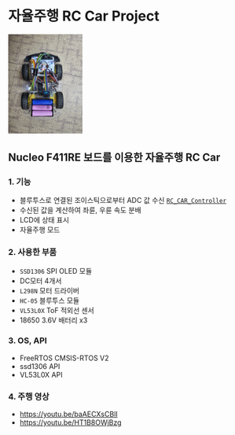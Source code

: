 # 자율주행 RC Car Project

<img width = "30%" src="https://github.com/HeadlessJohn/rc_car_autopilot/blob/main/img/20240705_100208.jpg?raw=true"> 

## Nucleo F411RE 보드를 이용한 자율주행 RC Car

### 1. 기능

- 블루투스로 연결된 조이스틱으로부터 ADC 값 수신 [`RC_CAR_Controller`](https://github.com/HeadlessJohn/RC_CAR_CONTROLLER)
- 수신된 값을 계산하여 좌륜, 우륜 속도 분배
- LCD에 상태 표시
- 자율주행 모드

### 2. 사용한 부품

- `SSD1306` SPI OLED 모듈
- DC모터 4개서
- `L298N` 모터 드라이버
- `HC-05` 블루투스 모듈
- `VL53L0X` ToF 적외선 센서
- 18650 3.6V 배터리 x3

### 3. OS, API

- FreeRTOS CMSIS-RTOS V2
- ssd1306 API
- VL53L0X API

### 4. 주행 영상

- <https://youtu.be/baAECXsCBlI>
- <https://youtu.be/HT1B8OWjBzg>